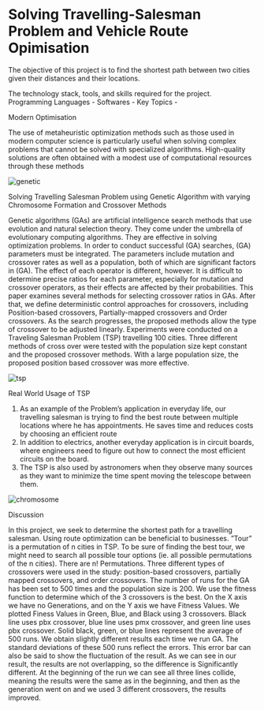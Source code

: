 # Solving Travelling-Salesman Problem and Vehicle Route Opimisation 

The objective of this project is to find the shortest path between two cities given their distances and their locations.

The technology stack, tools, and skills required for the project.
Programming Languages -
Softwares -
Key Topics - 

Modern Optimisation 

The use of metaheuristic optimization methods such as those used in modern computer science is particularly useful when solving complex problems that cannot be solved with specialized algorithms. High-quality solutions are often obtained with a modest use of computational resources through these methods

![genetic](https://user-images.githubusercontent.com/103935236/168441674-9c1c129a-674a-4300-8e2d-b8ee6a787bd7.gif)



Solving Travelling Salesman Problem using Genetic Algorithm with varying Chromosome Formation and Crossover Methods

Genetic algorithms (GAs) are artificial intelligence search methods that use evolution and natural selection theory. They come under the umbrella of evolutionary computing algorithms. They are effective in solving optimization problems. In order to conduct successful (GA) searches, (GA) parameters must be integrated. The parameters include mutation and crossover rates as well as a population, both of which are significant factors in (GA). The effect of each operator is different, however. It is difficult to determine precise ratios for each parameter, especially for mutation and crossover operators, as their effects are affected by their probabilities. This paper examines several methods for selecting crossover ratios in GAs. After that, we define deterministic control approaches for crossovers, including Position-based crossovers, Partially-mapped crossovers and Order crossovers. As the search progresses, the proposed methods allow the type of crossover to be adjusted linearly. Experiments were conducted on a Traveling Salesman Problem (TSP) travelling 100 cities. Three different methods of cross over were tested with the population size kept constant and the proposed crossover methods. With a large population size, the proposed position based crossover was more effective.

![tsp](https://user-images.githubusercontent.com/103935236/168441411-d07930d9-a3fd-4c87-870d-dc7635944c76.gif)


Real World Usage of TSP
1. As an example of the Problem’s application in everyday life, our travelling salesman is trying to find the best route between multiple locations where he has appointments. He saves time and reduces costs by choosing an efficient route 
2. In addition to electrics, another everyday application is in circuit boards, where engineers need to figure out how to connect the most efficient circuits on the board. 
3. The TSP is also used by astronomers when they observe many sources as they want to minimize the time spent moving the telescope between them.



![chromosome](https://user-images.githubusercontent.com/103935236/168441682-3edbf8a8-eaae-4563-978c-ec3657b28366.gif)


Discussion 

In this project, we seek to determine the shortest path for a travelling salesman. Using route optimization can be beneficial to businesses. ”Tour” is a permutation of n cities in TSP. To be sure of finding the best tour, we might need to search all possible tour options (ie. all possible permutations of the n cities). There are n! Permutations. Three different types of crossovers were used in the study: position-based crossovers, partially mapped crossovers, and order crossovers. The number of runs for the GA has been set to 500 times and the population size is 200. We use the fitness function to determine which of the 3 crossovers is the best. On the X axis we have no Generations, and on the Y axis we have Fitness Values. We plotted Finess Values in Green, Blue, and Black using 3 crossovers. Black line uses pbx crossover, blue line uses pmx crossover, and green line uses pbx crossover. Solid black, green, or blue lines represent the average of 500 runs. We obtain slightly different results each time we run GA. The standard deviations of these 500 runs reflect the errors. This error bar can also be said to show the fluctuation of the result. As we can see in our result, the results are not overlapping, so the difference is Significantly different. At the beginning of the run we can see all three lines collide, meaning the results were the same as in the beginning, and then as the generation went on and we used 3 different crossovers, the results improved.
